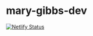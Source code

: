 # mary-gibbs-dev

[![Netlify Status](https://api.netlify.com/api/v1/badges/55ed5a6c-47f6-4289-9432-aaf32548472a/deploy-status)](https://app.netlify.com/sites/vigorous-swanson-e3e9ee/deploys)
